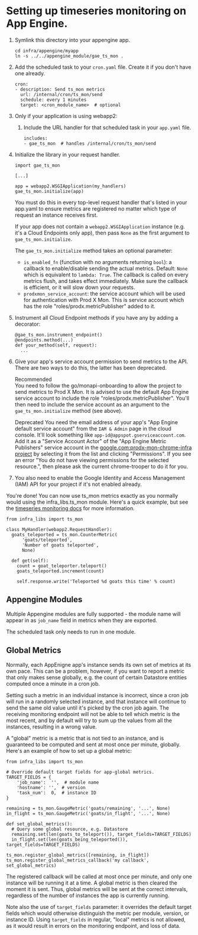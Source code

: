 # Setting up timeseries monitoring on App Engine.

1.  Symlink this directory into your appengine app.

        cd infra/appengine/myapp
        ln -s ../../appengine_module/gae_ts_mon .

1.  Add the scheduled task to your `cron.yaml` file.  Create it if you don't
    have one already.

        cron:
        - description: Send ts_mon metrics
          url: /internal/cron/ts_mon/send
          schedule: every 1 minutes
          target: <cron_module_name>  # optional

1.  Only if your application is using webapp2:

    1.  Include the URL handler for that scheduled task in your `app.yaml` file.

            includes:
            - gae_ts_mon  # handles /internal/cron/ts_mon/send

1.  Initialize the library in your request handler.

        import gae_ts_mon

        [...]

        app = webapp2.WSGIApplication(my_handlers)
        gae_ts_mon.initialize(app)

    You must do this in every top-level request handler that's listed in your
    app.yaml to ensure metrics are registered no matter which type of request
    an instance receives first.

    If your app does not contain a `webapp2.WSGIApplication` instance
    (e.g. it's a Cloud Endpoints only app), then pass `None` as the
    first argument to `gae_ts_mon.initialize`.

    The `gae_ts_mon.initialize` method takes an optional parameter:
     - `is_enabled_fn` (function with no arguments returning `bool`):
       a callback to enable/disable sending the actual metrics. Default: `None`
       which is equivalent to `lambda: True`. The callback is called on every
       metrics flush, and takes effect immediately. Make sure the callback is
       efficient, or it will slow down your requests.
     - `prodxmon_service_account`: the service account which will be used for
       authentication with Prod X Mon. This is service account which has the
       role "roles/prodx.metricPublisher" added to it.

1.  Instrument all Cloud Endpoint methods if you have any by adding a decorator:

        @gae_ts_mon.instrument_endpoint()
        @endpoints.method(...)
        def your_method(self, request):
          ...

1.  Give your app's service account permission to send metrics to the API. 
    There are two ways to do this, the latter has been deprecated.

    Recommended    
    You need to follow the go/monapi-onboarding to allow the project to send
    metrics to Prod X Mon. It is advised to use the default App Engine service 
    account to include the role "roles/prodx.metricPublisher". You'll then need 
    to include the service account as an argument to the `gae_ts_mon.initialize` 
    method (see above).

    Deprecated
    You need the email address of your app's "App Engine default service
    account" from the `IAM & Admin` page in the cloud console.  It'll look
    something like `app-id@appspot.gserviceaccount.com`.
    Add it as a "Service Account Actor" of the "App Engine Metric Publishers"
    service account in the
    [google.com:prodx-mon-chrome-infra project](https://console.developers.google.com/iam-admin/serviceaccounts/project?project=google.com:prodx-mon-chrome-infra&organizationId=433637338589)
    by selecting it from the list and clicking "Permissions".
    If you see an error "You do not have viewing permissions for the selected
    resource.", then please ask the current chrome-trooper to do it for you.

1.  You also need to enable the Google Identity and Access Management (IAM) API
    for your project if it's not enabled already.

You're done!  You can now use ts_mon metrics exactly as you normally would using
the infra_libs.ts_mon module. Here's a quick example, but see the
[timeseries monitoring docs](https://chrome-internal.googlesource.com/infra/infra_internal/+/master/doc/ts_mon.md)
for more information.

    from infra_libs import ts_mon

    class MyHandler(webapp2.RequestHandler):
      goats_teleported = ts_mon.CounterMetric(
          'goats/teleported',
          'Number of goats teleported',
          None)

      def get(self):
        count = goat_teleporter.teleport()
        goats_teleported.increment(count)

        self.response.write('Teleported %d goats this time' % count)


## Appengine Modules

Multiple Appengine modules are fully supported - the module name will appear in
as `job_name` field in metrics when they are exported.

The scheduled task only needs to run in one module.

## Global Metrics

Normally, each AppEnigne app's instance sends its own set of metrics
at its own pace.  This can be a problem, however, if you want to
report a metric that only makes sense globally, e.g. the count of
certain Datastore entities computed once a minute in a cron job.

Setting such a metric in an individual instance is incorrect, since a
cron job will run in a randomly selected instance, and that instance
will continue to send the same old value until it's picked by the cron
job again. The receiving monitoring endpoint will not be able to tell
which metric is the most recent, and by default will try to sum up the
values from all the instances, resulting in a wrong value.

A "global" metric is a metric that is not tied to an instance, and is
guaranteed to be computed and sent at most once per minute,
globally. Here's an example of how to set up a global metric:

    from infra_libs import ts_mon

    # Override default target fields for app-global metrics.
    TARGET_FIELDS = {
        'job_name':  '',  # module name
        'hostname': '',  # version
        'task_num':  0,  # instance ID
    }

    remaining = ts_mon.GaugeMetric('goats/remaining', '...', None)
    in_flight = ts_mon.GaugeMetric('goats/in_flight', '...', None)

    def set_global_metrics():
      # Query some global resource, e.g. Datastore
      remaining.set(len(goats_to_teleport()), target_fields=TARGET_FIELDS)
      in_flight.set(len(goats_being_teleported()), target_fields=TARGET_FIELDS)

    ts_mon.register_global_metrics([remaining, in_flight])
    ts_mon.register_global_metrics_callback('my callback', set_global_metrics)

The registered callback will be called at most once per minute, and
only one instance will be running it at a time. A global metric is
then cleared the moment it is sent.  Thus, global metrics will be sent
at the correct intervals, regardless of the number of instances the
app is currently running.

Note also the use of `target_fields` parameter: it overrides the
default target fields which would otherwise distinguish the metric per
module, version, or instance ID. Using `target_fields` in regular,
"local" metrics is not allowed, as it would result in errors on the
monitoring endpoint, and loss of data.

